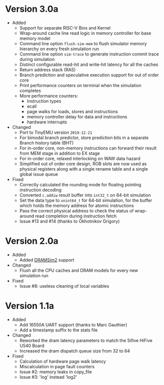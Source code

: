 

# Version 3.0a

 - Added
	 - Support for separate RISC-V Bios and Kernel
	 - Wrap-around cache line read logic in memory controller for base memory model
	 - Command line option `flush-sim-mem` to flush simulator memory hierarchy on every fresh simulation run
	 - Command line option `sim-trace` to generate instruction commit trace during simulation
	 - Distinct configurable read-hit and write-hit latency for all the caches
	 - Return address stack (RAS)
	 - Branch prediction and speculative execution support for out of order core
	 - Print performance counters on terminal when the simulation completes
	 - More performance counters:
		 - Instruction types
		 - ecall
		 - page walks for loads, stores and instructions
		 - memory controller delay for data and instructions
		 - hardware interrupts
 - Changed
	 - Port to TinyEMU version `2019-12-21`
	 - For bimodal branch predictor, store prediction bits in a separate Branch history table (BHT)
	 - For in-order core, non-memory instructions can forward their result from MEM stage in addition to EX stage
	 - For in-order core, relaxed interlocking on WAW data hazard
	 - Simplified out of order core design, ROB slots are now used as physical registers along with a single rename table and a single global issue queue
 - Fixed
	 - Correctly calculated the rounding mode for floating pointing instruction decoding
	 - Converted `c.addiw` result buffer into `int32_t` on 64-bit simulation
	 - Set the data type to `unint64_t` for 64-bit simulation, for the buffer which holds the memory address for atomic instructions
	 - Pass the correct physical address to check the status of wrap-around read completion during instruction fetch
	 - Issue #13 and #14 (thanks to Okhotnikov Grigory)

# Version 2.0a

 - Added
	 - Added [DRAMSim2](https://github.com/umd-memsys/DRAMSim2) support
 - Changed
	 - Flush all the CPU caches and DRAM models for every new simulation run
 - Fixed
	 - Issue #8: useless cleaning of local variables

# Version 1.1a
 - Added
	- Add 16550A UART support (thanks to Marc Gauthier)
	- Add a timestamp suffix to the stats file
 - Changed
	- Reworked the dram latency parameters to match the Sifive HiFive U540 Board
	- Increased the dram dispatch queue size from 32 to 64
 - Fixed
	- Calculation of hardware page walk latency
	- Miscalculation in page fault counters
	- Issue #2: memory leaks in copy_file
	- Issue #3: 'log' instead 'log2'
